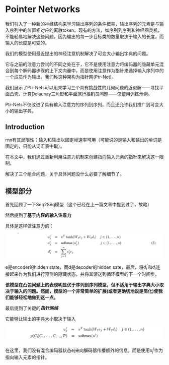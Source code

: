 # Pointer Networks

我们引入了一种新的神经结构来学习输出序列的条件概率，输出序列的元素是与输入序列中的位置相对应的离散token。现有的方法，如序列到序列和神经图灵机，不能轻易地解决这些问题，因为输出的每一步目标类的数量取决于输入的长度，而输入的长度是可变的。

我们的模型使用最近提出的神经注意机制解决了可变大小输出字典的问题。

它与之前的注意力尝试的不同之处在于，它不是使用注意力将编码器的隐藏单元混合到每个解码器步骤的上下文向量中，而是使用注意作为指针来选择输入序列中的一个成员作为输出。我们称这种架构为指针网(Ptr-Net)。

我们展示了Ptr-Nets可以用来学习三个具有挑战性的几何问题的近似解——寻找平面凸壳、计算Delaunay三角形和平面旅行推销员问题——仅使用训练示例。

Ptr-Nets不仅改进了具有输入注意力的序列到序列，而且还允许我们推广到可变大小的输出字典。

## Introduction

rnn有其局限性：输入和输出以固定帧速率可用（可能说的是输入和输出的单词是固定的，只能从词汇表中取）。

在本文中，我们通过重新利用注意力机制来创建指向输入元素的指针来解决这一限制。

解决了三个组合问题，关于具体问题没什么必要了解细节了。

## 模型部分

首先回顾了一下Seq2Seq模型（这个已经在上一篇文章中提到过了，故略）

然后提到了**基于内容的输入注意力**

具体是这样做注意力的：

![image-20240720155616672](./assets/image-20240720155616672.png)

e是encoder的hidden state，而d是decoder的hidden sate，最后，将$d_i^{'}$和$d_i$连接起来作为我们进行预测的隐藏状态，并将其馈送到循环模型的下一个时间步。

**该模型在凸包问题上的表现明显优于序列到序列模型，但不适用于输出字典大小取决于输入的问题。然而，模型的一个非常简单的扩展(或者更确切地说是简化)使我们能够轻松地做到这一点。**

最后提到了关键的***指针网络***

它能够让输出的字典大小取决于输入

![image-20240720160830195](./assets/image-20240720160830195.png)

在这里，我们没有混合编码器状态ej来向解码器传播额外的信息，而是使用$u_j^i$作为指向输入元素的指针。